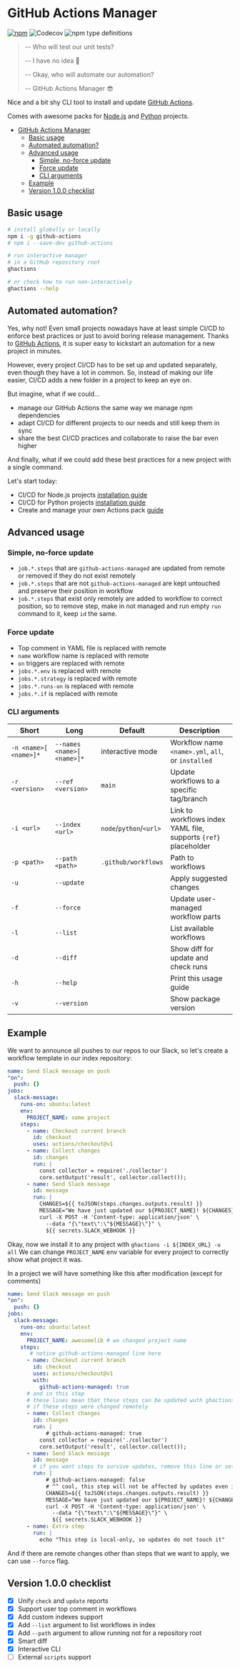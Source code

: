 # GitHub Actions Manager

[![npm](https://img.shields.io/npm/v/github-actions?color=blue&label=github-actions&style=flat-square)](https://www.npmjs.com/package/github-actions)
![Codecov](https://img.shields.io/codecov/c/github/vemel/github_actions_js?style=flat-square)
![npm type definitions](https://img.shields.io/npm/types/github-actions?style=flat-square)

> -- Who will test our unit tests?
>
> -- I have no idea 🤨
>
> -- Okay, who will automate our automation?
>
> -- GitHub Actions Manager 😎

Nice and a bit shy CLI tool to install and update [GitHub Actions](https://github.com/features/actions).

Comes with awesome packs for [Node.js](./workflows/README.md) and [Python](./workflows_py/README.md) projects.

- [GitHub Actions Manager](#github-actions-manager)
  - [Basic usage](#basic-usage)
  - [Automated automation?](#automated-automation)
  - [Advanced usage](#advanced-usage)
    - [Simple, no-force update](#simple-no-force-update)
    - [Force update](#force-update)
    - [CLI arguments](#cli-arguments)
  - [Example](#example)
  - [Version 1.0.0 checklist](#version-100-checklist)

## Basic usage

```bash
# install globally or locally
npm i -g github-actions
# npm i --save-dev github-actions

# run interactive manager
# in a GitHub repository root
ghactions

# or check how to run non-interactively
ghactions --help
```

## Automated automation?

Yes, why not! Even small projects nowadays have at least simple CI/CD to enforce best practices
or just to avoid boring release management. Thanks to [GitHub Actions](https://github.com/features/actions),
it is super easy to kickstart an automation for a new project in minutes.

However, every project CI/CD has to be set up and updated separately,
even though they have a lot in common. So, instead of making our life easier,
CI/CD adds a new folder in a project to keep an eye on.

But imagine, what if we could...

- manage our GitHub Actions the same way we manage npm dependencies
- adapt CI/CD for different projects to our needs and still keep them in sync
- share the best CI/CD practices and collaborate to raise the bar even higher

And finally, what if we could add these best practices for a new project with a single command.

Let's start today:
- CI/CD for Node.js projects [installation guide](./workflows/README.md)
- CI/CD for Python projects [installation guide](./workflows_py/README.md)
- Create and manage your own Actions pack [guide](./CUSTOM.md)

## Advanced usage

### Simple, no-force update

- `job.*.steps` that are `github-actions-managed` are updated from remote or removed if they do not exist remotely
- `job.*.steps` that are not `github-actions-managed` are kept untouched and preserve their position in workflow
- `job.*.steps` that exist only remotely are added to workflow to correct position, so to remove step, make in not managed and run empty `run` command to it, keep `id` the same.

### Force update

- Top comment in YAML file is replaced with remote
- `name` workflow name is replaced with remote
- `on` triggers are replaced with remote
- `jobs.*.env` is replaced with remote
- `jobs.*.strategy` is replaced with remote
- `jobs.*.runs-on` is replaced with remote
- `jobs.*.if` is replaced with remote

### CLI arguments

| Short | Long | Default | Description |
| - | - | - | - |
| `-n <name>[ <name>]*` | `--names <name>[ <name>]*` | interactive mode | Workflow name `<name>.yml`, `all`, or `installed` |
| `-r <version>` | `--ref <version>` | `main` | Update workflows to a specific tag/branch |
| `-i <url>` | `--index <url>` | `node`/`python`/`<url>` | Link to workflows index YAML file, supports `{ref}` placeholder |
| `-p <path>` | `--path <path>` | `.github/workflows` | Path to workflows |
| `-u` | `--update` | | Apply suggested changes |
| `-f` | `--force` | | Update user-managed workflow parts |
| `-l` | `--list` | | List available workflows |
| `-d` | `--diff` | | Show diff for update and check runs |
| `-h` | `--help` | | Print this usage guide |
| `-v` | `--version` | | Show package version |

## Example

We want to announce all pushes to our repos to our Slack, so let's create
a workflow template in our index repository:

```yaml
name: Send Slack message on push
"on":
  push: {}
jobs:
  slack-message:
    runs-on: ubuntu:latest
    env:
      PROJECT_NAME: some project
    steps:
      - name: Checkout current branch
        id: checkout
        uses: actions/checkout@v1
      - name: Collect changes
        id: changes
        run: |
          const collector = require('./collector')
          core.setOutput('result', collector.collect());
      - name: Send Slack message
        id: message
        run: |
          CHANGES=${{ toJSON(steps.changes.outputs.result) }}
          MESSAGE="We have just updated our ${PROJECT_NAME}! ${CHANGES}"
          curl -X POST -H 'Content-type: application/json' \
            --data "{\"text\":\"${MESSAGE}\"}" \
            ${{ secrets.SLACK_WEBHOOK }}
```

Okay, now we install it to any project with `ghactions -i ${INDEX_URL} -u all`
We can change `PROJECT_NAME` env variable for every project to correctly show what project it was.

In a project we will have something like this after modification (except for comments)

```yaml
name: Send Slack message on push
"on":
  push: {}
jobs:
  slack-message:
    runs-on: ubuntu:latest
    env:
      PROJECT_NAME: awesomelib # we changed project name
    steps:
       # notice github-actions-managed line here
      - name: Checkout current branch
        id: checkout
        uses: actions/checkout@v1
        with:
          github-actions-managed: true
      # and in this step
      # these lines mean that these steps can be updated wuth ghactions -i ${INDEX_URL} -u all
      # if these steps were changed remotely
      - name: Collect changes
        id: changes
        run: |
            # github-actions-managed: true
          const collector = require('./collector')
          core.setOutput('result', collector.collect());
      - name: Send Slack message
        id: message
        # if you want steps to survive updates, remove this line or set to false
        run: |
            # github-actions-managed: false
            # ^^ cool, this step will not be affected by updates even if it has been changed remotely
            CHANGES=${{ toJSON(steps.changes.outputs.result) }}
            MESSAGE="We have just updated our ${PROJECT_NAME}! ${CHANGES}"
            curl -X POST -H 'Content-type: application/json' \
              --data "{\"text\":\"${MESSAGE}\"}" \
              ${{ secrets.SLACK_WEBHOOK }}
      - name: Extra step
        run: |
          echo "This step is local-only, so updates do not touch it"
```

And if there are remote changes other than steps that we want to apply, we can use `--force` flag.

## Version 1.0.0 checklist
- [x] Unify `check` and `update` reports
- [x] Support user top comment in workflows
- [x] Add custom indexes support
- [x] Add `--list` argument to list workflows in index
- [x] Add `--path` argument to allow running not for a repository root
- [x] Smart diff
- [x] Interactive CLI
- [ ] External `scripts` support
